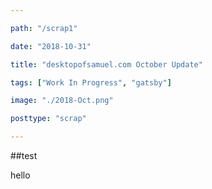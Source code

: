 ```yaml
---

path: "/scrap1"

date: "2018-10-31"

title: "desktopofsamuel.com October Update"

tags: ["Work In Progress", "gatsby"]

image: "./2018-Oct.png"

posttype: "scrap"

---
```


##test 

hello 
